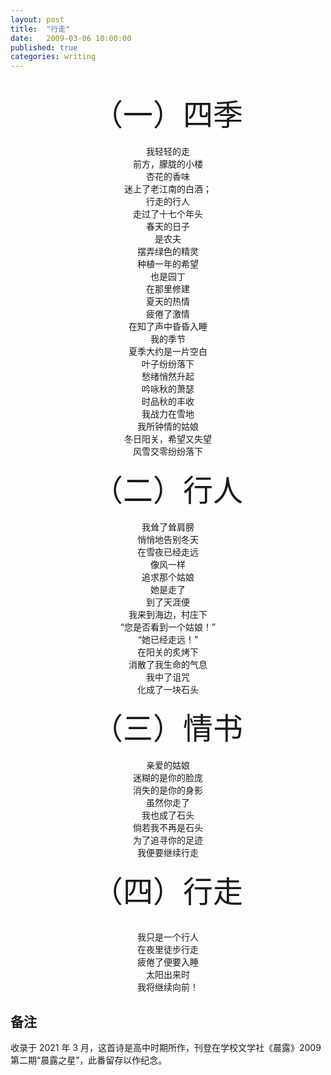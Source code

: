 ```yaml
---
layout: post
title:  "行走"
date:   2009-03-06 10:00:00
published: true
categories: writing
---
```

<center><br/>
<font size=18>（一）四季</font><br/><br/>
我轻轻的走<br/>
前方，朦胧的小楼<br/>
杏花的香味<br/>
迷上了老江南的白酒；<br/>
行走的行人<br/>
走过了十七个年头<br/>
春天的日子<br/>
是农夫<br/>
摆弄绿色的精灵<br/>
种植一年的希望<br/>
也是园丁<br/>
在那里修建<br/>
夏天的热情<br/>
疲倦了激情<br/>
在知了声中昏昏入睡<br/>
我的季节<br/>
夏季大约是一片空白<br/>
叶子纷纷落下<br/>
愁绪悄然升起<br/>
吟咏秋的萧瑟<br/>
时品秋的丰收<br/>
我战力在雪地<br/>
我所钟情的姑娘<br/>
冬日阳关，希望又失望<br/>
风雪交零纷纷落下<br/>

<font size=18>（二）行人</font><br/><br/>
我耸了耸肩膀<br/>
悄悄地告别冬天<br/>
在雪夜已经走远<br/>
像风一样<br/>
追求那个姑娘<br/>
她是走了<br/>
到了天涯便<br/>
我来到海边，村庄下<br/>
“您是否看到一个姑娘！”<br/>
“她已经走远！”<br/>
在阳关的炙烤下<br/>
消散了我生命的气息<br/>
我中了诅咒<br/>
化成了一块石头<br/>

<font size=18>（三）情书</font><br/><br/>
亲爱的姑娘<br/>
迷糊的是你的脸庞<br/>
消失的是你的身影<br/>
虽然你走了<br/>
我也成了石头<br/>
倘若我不再是石头<br/>
为了追寻你的足迹<br/>
我便要继续行走<br/>

<font size=18>（四）行走</font><br/><br/>

我只是一个行人<br/>
在夜里徒步行走<br/>
疲倦了便要入睡<br/>
太阳出来时<br/>
我将继续向前！<br/>

</center>

## 备注

收录于 2021 年 3 月，这首诗是高中时期所作，刊登在学校文学社《晨露》2009 第二期“晨露之星”，此番留存以作纪念。